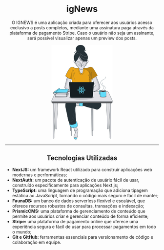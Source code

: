 <h1 align="center">igNews</h1>
<p align="center">O IGNEWS é uma aplicação criada para oferecer aos usuários acesso exclusivo a posts completos, mediante uma assinatura paga através da plataforma de pagamento Stripe. Caso o usuário não seja um assinante, será possível visualizar apenas um preview dos posts.</p>

<p align="center">
  <img margin=auto src="./.github/avatar.svg" alt="Avatar Ignews" width="200px">
</p>

<hr>
<h2 align="center">Tecnologias Utilizadas</h2>
<ul>
<li><strong>NextJS:</strong> um framework React utilizado para construir aplicações web modernas e performáticas;</li>
<li><strong>NextAuth:</strong> um pacote de autenticação de usuário fácil de usar, construído especificamente para aplicações Next.js;</li>
<li><strong>TypeScript:</strong> uma linguagem de programação que adiciona tipagem estática ao JavaScript, tornando o código mais seguro e fácil de manter;</li>
<li><strong>FaunaDB:</strong> um banco de dados serverless flexível e escalável, que oferece recursos robustos de consultas, transações e indexação;</li>
<li><strong>PrismicCMS:</strong> uma plataforma de gerenciamento de conteúdo que permite aos usuários criar e gerenciar conteúdo de forma eficiente;</li>
<li><strong>Stripe:</strong> uma plataforma de pagamento online que oferece uma experiência segura e fácil de usar para processar pagamentos em todo o mundo;</li>
<li><strong>Git e GitHub:</strong> ferramentas essenciais para versionamento de código e colaboração em equipe.</li>
</ul>